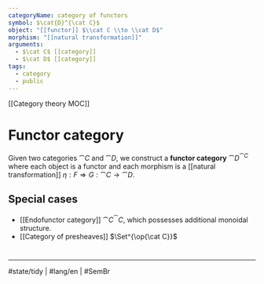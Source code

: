 ```yaml
---
categoryName: category of functors
symbol: $\cat{D}^{\cat C}$
object: "[[functor]] $\\cat C \\to \\cat D$"
morphism: "[[natural transformation]]"
arguments:
  - $\cat C$ [[category]]
  - $\cat D$ [[category]]
tags:
  - category
  - public
---
```

[[Category theory MOC]]
# Functor category

Given two categories $\cat C$ and $\cat D$, we construct a **functor category** $\cat D^{\cat C}$ where each object is a functor and
each morphism is a [[natural transformation]] $\eta : F \Rightarrow G : \cat C \to \cat D$.

## Special cases

- [[Endofunctor category]] $\cat C^\cat{C}$, which possesses additional monoidal structure.
- [[Category of presheaves]] $\Set^{\op{\cat C}}$

#
---
#state/tidy | #lang/en | #SemBr
